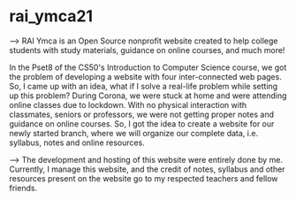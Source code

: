 # rai_ymca21
--> RAI Ymca is an Open Source nonprofit website created to help college students with study materials, guidance on online courses, and much more! 

In the Pset8 of the CS50's Introduction to Computer Science course, we got the problem of developing a website with four inter-connected web pages. So, I came up with an idea, what if I solve a real-life problem while setting up this problem?
During Corona, we were stuck at home and were attending online classes due to lockdown. With no physical interaction with classmates, seniors or professors, we were not getting proper notes and guidance on online courses.
So, I got the idea to create a website for our newly started branch, where we will organize our complete data, i.e. syllabus, notes and online resources.

--> The development and hosting of this website were entirely done by me. Currently, I manage this website, and the credit of notes, syllabus and other resources present on the website go to my respected teachers and fellow friends.
